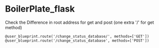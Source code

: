 # BoilerPlate_flask

Check the Difference in root address for get and post (one extra '/' for get method)
```
@user_blueprint.route('/change_status_database/', methods=['GET'])
@user_blueprint.route('/change_status_database', methods=['POST'])
```
